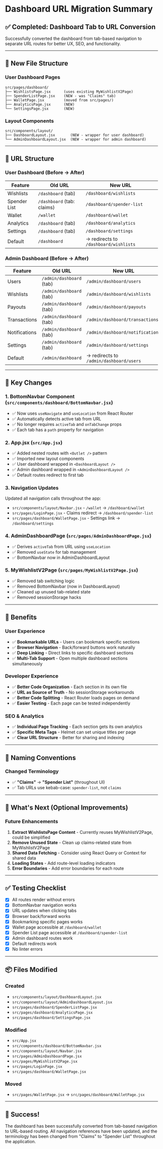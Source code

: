 # Dashboard URL Migration Summary

## ✅ Completed: Dashboard Tab to URL Conversion

Successfully converted the dashboard from tab-based navigation to separate URL routes for better UX, SEO, and functionality.

---

## 📁 New File Structure

### User Dashboard Pages
```
src/pages/dashboard/
├── WishlistsPage.jsx      (uses existing MyWishlistV2Page)
├── SpenderListPage.jsx    (NEW - was "Claims" tab)
├── WalletPage.jsx         (moved from src/pages/)
├── AnalyticsPage.jsx      (NEW)
└── SettingsPage.jsx       (NEW)
```

### Layout Components
```
src/components/layout/
├── DashboardLayout.jsx       (NEW - wrapper for user dashboard)
└── AdminDashboardLayout.jsx  (NEW - wrapper for admin dashboard)
```

---

## 🔗 URL Structure

### User Dashboard (Before → After)
| Feature | Old URL | New URL |
|---------|---------|---------|
| Wishlists | `/dashboard` (tab) | `/dashboard/wishlists` |
| Spender List | `/dashboard` (tab: claims) | `/dashboard/spender-list` |
| Wallet | `/wallet` | `/dashboard/wallet` |
| Analytics | `/dashboard` (tab) | `/dashboard/analytics` |
| Settings | `/dashboard` (tab) | `/dashboard/settings` |
| Default | `/dashboard` | → redirects to `/dashboard/wishlists` |

### Admin Dashboard (Before → After)
| Feature | Old URL | New URL |
|---------|---------|---------|
| Users | `/admin/dashboard` (tab) | `/admin/dashboard/users` |
| Wishlists | `/admin/dashboard` (tab) | `/admin/dashboard/wishlists` |
| Payouts | `/admin/dashboard` (tab) | `/admin/dashboard/payouts` |
| Transactions | `/admin/dashboard` (tab) | `/admin/dashboard/transactions` |
| Notifications | `/admin/dashboard` (tab) | `/admin/dashboard/notifications` |
| Settings | `/admin/dashboard` (tab) | `/admin/dashboard/settings` |
| Default | `/admin/dashboard` | → redirects to `/admin/dashboard/users` |

---

## 🔧 Key Changes

### 1. **BottomNavbar Component** (`src/components/dashboard/BottomNavbar.jsx`)
- ✅ Now uses `useNavigate` and `useLocation` from React Router
- ✅ Automatically detects active tab from URL
- ✅ No longer requires `activeTab` and `onTabChange` props
- ✅ Each tab has a `path` property for navigation

### 2. **App.jsx** (`src/App.jsx`)
- ✅ Added nested routes with `<Outlet />` pattern
- ✅ Imported new layout components
- ✅ User dashboard wrapped in `<DashboardLayout />`
- ✅ Admin dashboard wrapped in `<AdminDashboardLayout />`
- ✅ Default routes redirect to first tab

### 3. **Navigation Updates**
Updated all navigation calls throughout the app:
- `src/components/layout/Navbar.jsx` - `/wallet` → `/dashboard/wallet`
- `src/pages/LoginPage.jsx` - Claims redirect → `/dashboard/spender-list`
- `src/pages/dashboard/WalletPage.jsx` - Settings link → `/dashboard/settings`

### 4. **AdminDashboardPage** (`src/pages/AdminDashboardPage.jsx`)
- ✅ Derives `activeTab` from URL using `useLocation`
- ✅ Removed `useState` for tab management
- ✅ BottomNavbar now in AdminDashboardLayout

### 5. **MyWishlistV2Page** (`src/pages/MyWishlistV2Page.jsx`)
- ✅ Removed tab switching logic
- ✅ Removed BottomNavbar (now in DashboardLayout)
- ✅ Cleaned up unused tab-related state
- ✅ Removed sessionStorage hacks

---

## 🎯 Benefits

### User Experience
- ✅ **Bookmarkable URLs** - Users can bookmark specific sections
- ✅ **Browser Navigation** - Back/forward buttons work naturally
- ✅ **Deep Linking** - Direct links to specific dashboard sections
- ✅ **Multi-Tab Support** - Open multiple dashboard sections simultaneously

### Developer Experience
- ✅ **Better Code Organization** - Each section in its own file
- ✅ **URL as Source of Truth** - No sessionStorage workarounds
- ✅ **Better Code Splitting** - React Router loads pages on demand
- ✅ **Easier Testing** - Each page can be tested independently

### SEO & Analytics
- ✅ **Individual Page Tracking** - Each section gets its own analytics
- ✅ **Specific Meta Tags** - Helmet can set unique titles per page
- ✅ **Clear URL Structure** - Better for sharing and indexing

---

## 📝 Naming Conventions

### Changed Terminology
- ✅ **"Claims"** → **"Spender List"** (throughout UI)
- ✅ Tab URLs use kebab-case: `spender-list`, not `claims`

---

## 🚀 What's Next (Optional Improvements)

### Future Enhancements
1. **Extract WishlistsPage Content** - Currently reuses MyWishlistV2Page, could be simplified
2. **Remove Unused State** - Clean up claims-related state from MyWishlistV2Page
3. **Shared Data Fetching** - Consider using React Query or Context for shared data
4. **Loading States** - Add route-level loading indicators
5. **Error Boundaries** - Add error boundaries for each route

---

## ✅ Testing Checklist

- [x] All routes render without errors
- [x] BottomNavbar navigation works
- [x] URL updates when clicking tabs
- [x] Browser back/forward works
- [x] Bookmarking specific pages works
- [x] Wallet page accessible at `/dashboard/wallet`
- [x] Spender List page accessible at `/dashboard/spender-list`
- [x] Admin dashboard routes work
- [x] Default redirects work
- [x] No linter errors

---

## 📦 Files Modified

### Created
- `src/components/layout/DashboardLayout.jsx`
- `src/components/layout/AdminDashboardLayout.jsx`
- `src/pages/dashboard/SpenderListPage.jsx`
- `src/pages/dashboard/AnalyticsPage.jsx`
- `src/pages/dashboard/SettingsPage.jsx`

### Modified
- `src/App.jsx`
- `src/components/dashboard/BottomNavbar.jsx`
- `src/components/layout/Navbar.jsx`
- `src/pages/AdminDashboardPage.jsx`
- `src/pages/MyWishlistV2Page.jsx`
- `src/pages/LoginPage.jsx`
- `src/pages/dashboard/WalletPage.jsx`

### Moved
- `src/pages/WalletPage.jsx` → `src/pages/dashboard/WalletPage.jsx`

---

## 🎉 Success!

The dashboard has been successfully converted from tab-based navigation to URL-based routing. All navigation references have been updated, and the terminology has been changed from "Claims" to "Spender List" throughout the application.

